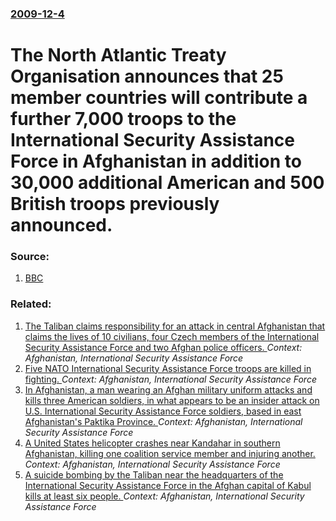 ### [2009-12-4](/news/2009/12/4/index.md)

#  The North Atlantic Treaty Organisation announces that 25 member countries will contribute a further 7,000 troops to the International Security Assistance Force in Afghanistan in addition to 30,000 additional American and 500 British troops previously announced. 




### Source:

1. [BBC](http://news.bbc.co.uk/1/hi/world/europe/8394985.stm)

### Related:

1. [The Taliban claims responsibility for an attack in central Afghanistan that claims the lives of 10 civilians, four Czech members of the International Security Assistance Force and two Afghan police officers. ](/news/2014/07/8/the-taliban-claims-responsibility-for-an-attack-in-central-afghanistan-that-claims-the-lives-of-10-civilians-four-czech-members-of-the-inte.md) _Context: Afghanistan, International Security Assistance Force_
2. [Five NATO International Security Assistance Force troops are killed in fighting. ](/news/2014/06/9/five-nato-international-security-assistance-force-troops-are-killed-in-fighting.md) _Context: Afghanistan, International Security Assistance Force_
3. [In Afghanistan, a man wearing an Afghan military uniform attacks and kills three American soldiers, in what appears to be an insider attack on U.S. International Security Assistance Force soldiers, based in east Afghanistan's Paktika Province. ](/news/2013/06/8/in-afghanistan-a-man-wearing-an-afghan-military-uniform-attacks-and-kills-three-american-soldiers-in-what-appears-to-be-an-insider-attack.md) _Context: Afghanistan, International Security Assistance Force_
4. [A United States helicopter crashes near Kandahar in southern Afghanistan, killing one coalition service member and injuring another. ](/news/2013/03/16/a-united-states-helicopter-crashes-near-kandahar-in-southern-afghanistan-killing-one-coalition-service-member-and-injuring-another.md) _Context: Afghanistan, International Security Assistance Force_
5. [A suicide bombing by the Taliban near the headquarters of the International Security Assistance Force in the Afghan capital of Kabul kills at least six people. ](/news/2012/09/8/a-suicide-bombing-by-the-taliban-near-the-headquarters-of-the-international-security-assistance-force-in-the-afghan-capital-of-kabul-kills-a.md) _Context: Afghanistan, International Security Assistance Force_
